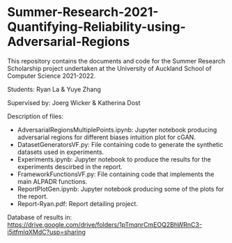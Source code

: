 # Summer-Research-2021-Quantifying-Reliability-using-Adversarial-Regions

This repository contains the documents and code for the Summer Research Scholarship project undertaken at the University of Auckland School of Computer Science 2021-2022.

Students: Ryan La & Yuye Zhang

Supervised by: Joerg Wicker & Katherina Dost


Description of files:

- AdversarialRegionsMultiplePoints.ipynb: Jupyter notebook producing adversarial regions for different biases intuition plot for cGAN.
- DatasetGeneratorsVF.py: File containing code to generate the synthetic datasets used in experiments.
- Experiments.ipynb: Jupyter notebook to produce the results for the experiments descirbed in the report.
- FrameworkFunctionsVF.py: File containing code that implements the main ALPADR functions.
- ReportPlotGen.ipynb: Jupyter notebook producing some of the plots for the report.
- Report-Ryan.pdf: Report detailing project.

Database of results in: https://drive.google.com/drive/folders/1pTmqnrCmEOQ2BhWRnC3-i5jtfmlqXMdC?usp=sharing
